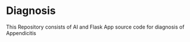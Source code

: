 # Diagnosis
This Repository consists of AI and Flask App source code for diagnosis of Appendicitis 
